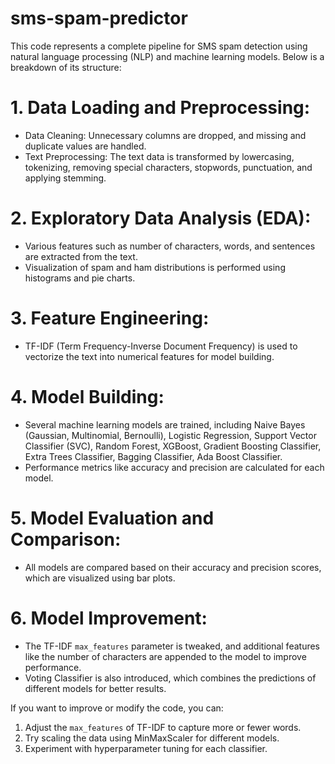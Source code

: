 # sms-spam-predictor

This code represents a complete pipeline for SMS spam detection using natural language processing (NLP) and machine learning models. Below is a breakdown of its structure:

# 1. Data Loading and Preprocessing:
   - Data Cleaning: Unnecessary columns are dropped, and missing and duplicate values are handled.
   - Text Preprocessing: The text data is transformed by lowercasing, tokenizing, removing special characters, stopwords, punctuation, and applying stemming.

# 2. Exploratory Data Analysis (EDA):
   - Various features such as number of characters, words, and sentences are extracted from the text.
   - Visualization of spam and ham distributions is performed using histograms and pie charts.

# 3. Feature Engineering:
   - TF-IDF (Term Frequency-Inverse Document Frequency) is used to vectorize the text into numerical features for model building.

# 4. Model Building:
   - Several machine learning models are trained, including Naive Bayes (Gaussian, Multinomial, Bernoulli), Logistic Regression, Support Vector Classifier (SVC), Random Forest, XGBoost, Gradient Boosting Classifier, Extra Trees Classifier, Bagging Classifier, Ada Boost Classifier.
   - Performance metrics like accuracy and precision are calculated for each model.

# 5. Model Evaluation and Comparison:
   - All models are compared based on their accuracy and precision scores, which are visualized using bar plots.
   
# 6. Model Improvement:
   - The TF-IDF `max_features` parameter is tweaked, and additional features like the number of characters are appended to the model to improve performance.
   - Voting Classifier is also introduced, which combines the predictions of different models for better results.

If you want to improve or modify the code, you can:
1. Adjust the `max_features` of TF-IDF to capture more or fewer words.
2. Try scaling the data using MinMaxScaler for different models.
3. Experiment with hyperparameter tuning for each classifier.
